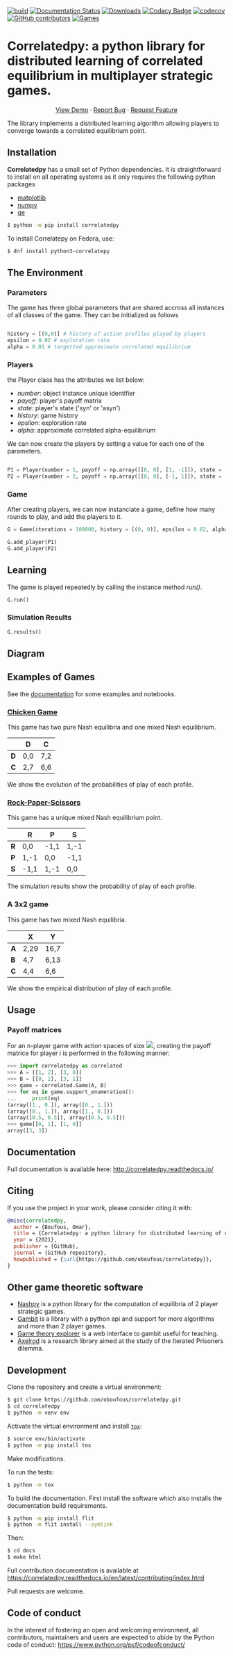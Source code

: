 [![build](https://github.com/oboufous/correlatedpy/workflows/build/badge.svg)](https://github.com/oboufous/correlatedpy/actions?query=workflow%3Abuild)
[![Documentation Status](https://readthedocs.org/projects/correlatedpy/badge/?version=latest)](https://correlatedpy.readthedocs.io/en/latest/?badge=latest)
[![Downloads](https://img.shields.io/pypi/dm/correlatedpy)](https://pypi.org/project/correlatedpy/)
[![Codacy Badge](https://api.codacy.com/project/badge/Grade/63847d9328f64fce9c137b03fcafcc27)](https://app.codacy.com/manual/oboufous/correlatedpy?utm_source=github.com&utm_medium=referral&utm_content=oboufous/correlatedpy&utm_campaign=Badge_Grade_Dashboard)
[![codecov](https://codecov.io/gh/oboufous/correlatedpy/branch/main/graph/badge.svg?token=RW0D49JQE0)](https://codecov.io/gh/oboufous/correlatedpy)
[![GitHub contributors](https://img.shields.io/github/contributors/oboufous/correlatedpy)](https://github.com/oboufous/correlatedpy/graphs/contributors)
[![Games](https://img.shields.io/github/search/oboufous/correlatedpy/import%20filename:*_env%20path:correlatedpy/games?label=games)](#the-games)

# Correlatedpy: a python library for distributed learning of correlated equilibrium in multiplayer strategic games.



  <p align="center">
    <a href="https://github.com/oboufous/correlatedpy">View Demo</a>
    ·
    <a href="https://github.com/oboufous/correlatedpy/issues">Report Bug</a>
    ·
    <a href="https://github.com/oboufous/correlatedpy/issues">Request Feature</a>
  </p>
</p>


The library implements a distributed learning algorithm allowing players to converge towards a correlated equilibrium point. 


## Installation

**Correlatedpy** has a small set of Python dependencies. It is straightforward to install on all operating systems as it only requires the following python packages

* [matplotlib](https://pypi.org/project/matplotlib/)
* [numpy](https://pypi.org/project/numpy/)
* [qe](https://pypi.org/project/qe/)

```bash
$ python -m pip install correlatedpy
```

To install Correlatepy on Fedora, use:

```sh
$ dnf install python3-correlatepy
```

## The Environment

### Parameters
The game has three global parameters that are shared accross all instances of all classes of the game. They can be initialized as follows

```python

history = [(0,0)] # history of action profiles played by players
epsilon = 0.02 # exploration rate
alpha = 0.01 # targetted approximate correlated equilibrium
```

### Players
the Player class has the attributes we list below:

* _number_: object instance unique identifier
* _payoff_: player's payoff matrix 
* _state_: player's state ('syn' or 'asyn')
* _history_: game history
* _epsilon_: exploration rate
* _alpha_: approximate correlated alpha-equilibrium

We can now create the players by setting a value for each one of the parameters.
```python

P1 = Player(number = 1, payoff = np.array([[0, 0], [1, -1]]), state = 'asyn', history = [(0, 0)], epsilon = 0.02, alpha = 0.01)
P2 = Player(number = 2, payoff = np.array([[0, 0], [-1, 1]]), state = 'asyn', history = [(0, 0)], epsilon = 0.02, alpha = 0.01)

```

### Game

After creating players, we can now instanciate a game, define how many rounds to play, and add the players to it.

```python
G = Game(iterations = 100000, history = [(0, 0)], epsilon = 0.02, alpha=0.01)

G.add_player(P1)
G.add_player(P2)

```

## Learning

The game is played repeatedly by calling the instance method _run()_.

```python
G.run()

```
### Simulation Results

```python
G.results()

```

## Diagram


## Examples of Games

See the [documentation](https://correlatedpy.readthedocs.io/en/latest/quickstart.html) for some examples and notebooks.

### [Chicken Game](https://en.wikipedia.org/wiki/Chicken_(game))

This game has two pure Nash equilibria and one mixed Nash equilibrium. 

<div align="center">
    
&nbsp; | <b>D</b> | <b>C</b>  
--- | --- | --- 
<b>D</b> | 0,0 | 7,2 
<b>C</b> | 2,7 | 6,6 

</div>

We show the evolution of the probabilities of play of each profile.


### [Rock-Paper-Scissors](https://en.wikipedia.org/wiki/Rock_paper_scissors)

This game has a unique mixed Nash equilibrium point. 

<div align="center">
    
&nbsp; | <b>R</b> | <b>P</b> | <b>S</b>  
--- | --- | --- | --- 
<b>R</b> | 0,0 | -1,1 | 1,-1
<b>P</b> | 1,-1 | 0,0 | -1,1
<b>S</b> | -1,1 | 1,-1 | 0,0

</div>

The simulation results show the probability of play of each profile. 


### A 3x2 game

This game has two mixed Nash equilibria. 

<div align="center">
    
&nbsp; | <b>X</b> | <b>Y</b>   
--- | --- | --- 
<b>A</b> | 2,29 | 16,7 
<b>B</b> | 4,7 | 6,13 
<b>C</b> | 4,4 | 6,6

</div>

We show the empirical distribution of play of each profile. 

## Usage

<!--alex ignore bi-->

### Payoff matrices 

For an n-player game with action spaces of size <img src="https://render.githubusercontent.com/render/math?math=m_{i} = |\mathcal{A}_i| \forall i \in \mathcal{N}">, creating the payoff matrice for player i is performed in the following manner:

```python
>>> import correlatedpy as correlated
>>> A = [[1, 2], [3, 0]]
>>> B = [[0, 2], [3, 1]]
>>> game = correlated.Game(A, B)
>>> for eq in game.support_enumeration():
...     print(eq)
(array([1., 0.]), array([0., 1.]))
(array([0., 1.]), array([1., 0.]))
(array([0.5, 0.5]), array([0.5, 0.5]))
>>> game[[0, 1], [1, 0]]
array([3, 3])

```
## Documentation

Full documentation is available here: http://correlatedpy.readthedocs.io/

## Citing

If you use the project in your work, please consider citing it with:
```bibtex
@misc{correlatedpy,
  author = {Boufous, Omar},
  title = {Correlatedpy: a python library for distributed learning of correlated equilibrium in multiplayer strategic games.},
  year = {2021},
  publisher = {GitHub},
  journal = {GitHub repository},
  howpublished = {\url{https://github.com/oboufous/correlatedpy}},
}
```
## Other game theoretic software

- [Nashpy](http://www.gambit-project.org/) is a python library for the computation of equilibria of 2 player strategic games.
- [Gambit](http://www.gambit-project.org/) is a library with a python api and support for more algorithms and more than 2 player games.
- [Game theory explorer](http://gte.csc.liv.ac.uk/index/) is a web interface to gambit useful for teaching.
- [Axelrod](http://axelrod.readthedocs.io/en/stable/) is a research library aimed at the study of the Iterated Prisoners dilemma.


## Development

Clone the repository and create a virtual environment:

```bash
$ git clone https://github.com/oboufous/correlatedpy.git
$ cd correlatedpy
$ python -m venv env

```

Activate the virtual environment and install [`tox`](https://tox.readthedocs.io/en/latest/):

```bash
$ source env/bin/activate
$ python -m pip install tox

```

Make modifications.

To run the tests:

```bash
$ python -m tox

```

To build the documentation. First install the software which also installs the
documentation build requirements.

```bash
$ python -m pip install flit
$ python -m flit install --symlink
```

Then:

```bash
$ cd docs
$ make html
```

Full contribution documentation is available at
https://correlatedpy.readthedocs.io/en/latest/contributing/index.html 

Pull requests are welcome.

## Code of conduct

In the interest of fostering an open and welcoming environment, all
contributors, maintainers and users are expected to abide by the Python code of
conduct: https://www.python.org/psf/codeofconduct/
